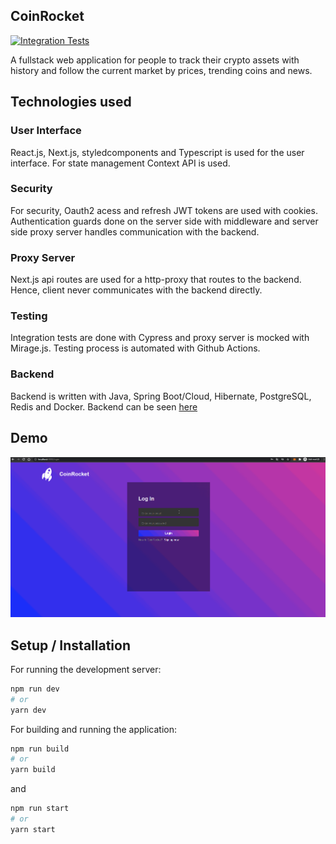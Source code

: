 ## CoinRocket

[![Integration Tests](https://github.com/gorkemmeydan/coinrocket-interface/actions/workflows/integration.yml/badge.svg)](https://github.com/gorkemmeydan/coinrocket-interface/blob/main/.github/workflows/integration.yml)

A fullstack web application for people to track their crypto assets with history and follow the current market by prices, trending coins and news.

## Technologies used

### User Interface

React.js, Next.js, styledcomponents and Typescript is used for the user interface. For state management Context API is used.

### Security

For security, Oauth2 acess and refresh JWT tokens are used with cookies. Authentication guards done on the server side with middleware and server side proxy server handles communication with the backend.

### Proxy Server

Next.js api routes are used for a http-proxy that routes to the backend. Hence, client never communicates with the backend directly.

### Testing

Integration tests are done with Cypress and proxy server is mocked with Mirage.js. Testing process is automated with Github Actions.

### Backend

Backend is written with Java, Spring Boot/Cloud, Hibernate, PostgreSQL, Redis and Docker. Backend can be seen [here](https://github.com/gorkemmeydan/coinrocket-api)

## Demo

![Demo Gif](./assets/coinrocket-demo.gif)

## Setup / Installation

For running the development server:

```bash
npm run dev
# or
yarn dev
```

For building and running the application:

```bash
npm run build
# or
yarn build
```

and

```bash
npm run start
# or
yarn start
```
